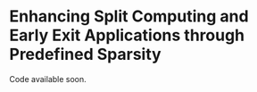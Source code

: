 # Enhancing Split Computing and Early Exit Applications through Predefined Sparsity #

Code available soon.
